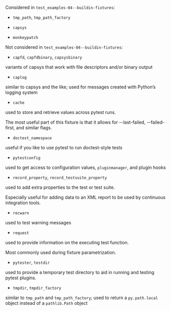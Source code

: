 Considered in `test_examples-04--buildin-fixtures`:

- `tmp_path`, `tmp_path_factory`

- `capsys`

- `monkeypatch`

Not considered in `test_examples-04--buildin-fixtures`:

- `capfd`, `capfdbinary`, `capsysbinary`

variants of capsys that work with file descriptors and/or binary output

- `caplog`

similar to capsys and the like; used for messages created with Python’s logging system

- `cache`

used to store and retrieve values across pytest runs.

The most useful part of this fixture is that it allows for --last-failed, --failed-first, and similar flags.

- `doctest_namespace`

useful if you like to use pytest to run doctest-style tests

- `pytestconfig`

used to get access to configuration values, `pluginmanager`, and plugin hooks

- `record_property`, `record_testsuite_property`

used to add extra properties to the test or test suite. 

Especially useful for adding data to an XML report to be used by continuous integration tools.

- `recwarn`

used to test warning messages

- `request`

used to provide information on the executing test function. 

Most commonly used during fixture parametrization.

- `pytester`, `testdir`

used to provide a temporary test directory to aid in running and testing pytest plugins. 

- `tmpdir`, `tmpdir_factory`

similar to `tmp_path` and `tmp_path_factory`; used to return a `py.path.local` object instead of a `pathlib.Path` object